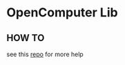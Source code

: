# OpenComputer Lib

## HOW TO
see this [repo](https://github.com/Pixailz/OpenComputer) for more help
